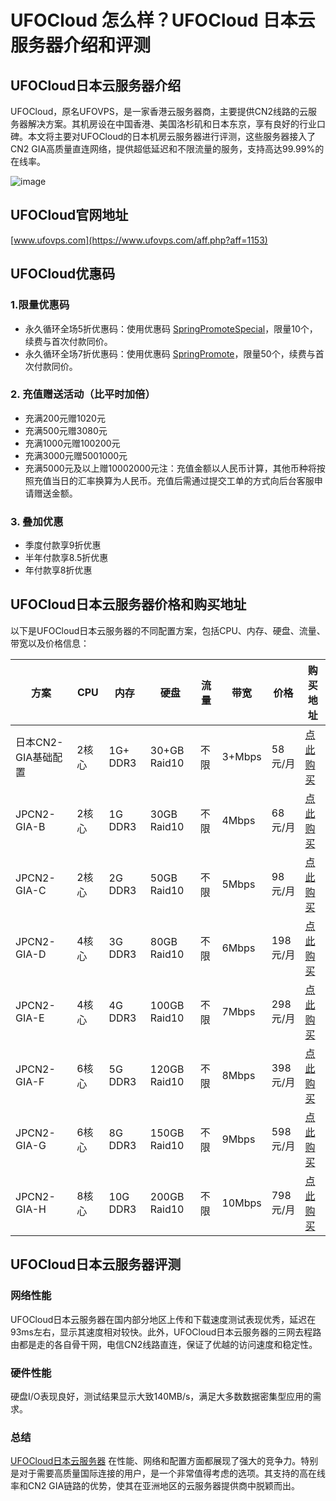 # UFOCloud 怎么样？UFOCloud 日本云服务器介绍和评测

## UFOCloud日本云服务器介绍

UFOCloud，原名UFOVPS，是一家香港云服务器商，主要提供CN2线路的云服务器解决方案。其机房设在中国香港、美国洛杉矶和日本东京，享有良好的行业口碑。本文将主要对UFOCloud的日本机房云服务器进行评测，这些服务器接入了CN2 GIA高质量直连网络，提供超低延迟和不限流量的服务，支持高达99.99%的在线率。

![image](https://github.com/bryxicfy/UFOCloud/assets/157562756/809c130b-bb4a-48c3-a165-730a06d069c8)


## UFOCloud官网地址
[www.ufovps.com](https://www.ufovps.com/aff.php?aff=1153)

## UFOCloud优惠码

### 1.限量优惠码
- 永久循环全场5折优惠码：使用优惠码 [SpringPromoteSpecial](https://www.ufovps.com/aff.php?aff=1153)，限量10个，续费与首次付款同价。
- 永久循环全场7折优惠码：使用优惠码 [SpringPromote](https://www.ufovps.com/aff.php?aff=1153)，限量50个，续费与首次付款同价。

### 2. 充值赠送活动（比平时加倍）
- 充满200元赠1020元
- 充满500元赠3080元
- 充满1000元赠100200元
- 充满3000元赠5001000元
- 充满5000元及以上赠10002000元注：充值金额以人民币计算，其他币种将按照充值当日的汇率换算为人民币。充值后需通过提交工单的方式向后台客服申请赠送金额。

### 3. 叠加优惠
- 季度付款享9折优惠
- 半年付款享8.5折优惠
- 年付款享8折优惠

## UFOCloud日本云服务器价格和购买地址

以下是UFOCloud日本云服务器的不同配置方案，包括CPU、内存、硬盘、流量、带宽以及价格信息：

| 方案                | CPU  | 内存    | 硬盘        | 流量 | 带宽     | 价格      | 购买地址                       |
|---------------------|------|---------|-------------|------|----------|-----------|--------------------------------|
| 日本CN2-GIA基础配置 | 2核心 | 1G+ DDR3 | 30+GB Raid10 | 不限 | 3+Mbps   | 58元/月   | [点此购买](http://www.ufovps.com/aff.php?aff=1153&pid=105) |
| JPCN2-GIA-B         | 2核心 | 1G DDR3  | 30GB Raid10  | 不限 | 4Mbps    | 68元/月   | [点此购买](http://www.ufovps.com/aff.php?aff=1153&pid=106) |
| JPCN2-GIA-C         | 2核心 | 2G DDR3  | 50GB Raid10  | 不限 | 5Mbps    | 98元/月   | [点此购买](http://www.ufovps.com/aff.php?aff=1153&pid=107) |
| JPCN2-GIA-D         | 4核心 | 3G DDR3  | 80GB Raid10  | 不限 | 6Mbps    | 198元/月  | [点此购买](http://www.ufovps.com/aff.php?aff=1153&pid=108) |
| JPCN2-GIA-E         | 4核心 | 4G DDR3  | 100GB Raid10 | 不限 | 7Mbps    | 298元/月  | [点此购买](http://www.ufovps.com/aff.php?aff=1153&pid=120) |
| JPCN2-GIA-F         | 6核心 | 5G DDR3  | 120GB Raid10 | 不限 | 8Mbps    | 398元/月  | [点此购买](http://www.ufovps.com/aff.php?aff=1153&pid=121) |
| JPCN2-GIA-G         | 6核心 | 8G DDR3  | 150GB Raid10 | 不限 | 9Mbps    | 598元/月  | [点此购买](http://www.ufovps.com/aff.php?aff=1153&pid=122) |
| JPCN2-GIA-H         | 8核心 | 10G DDR3 | 200GB Raid10 | 不限 | 10Mbps   | 798元/月  | [点此购买](http://www.ufovps.com/aff.php?aff=1153&pid=123) |

## UFOCloud日本云服务器评测

### 网络性能

UFOCloud日本云服务器在国内部分地区上传和下载速度测试表现优秀，延迟在93ms左右，显示其速度相对较快。此外，UFOCloud日本云服务器的三网去程路由都是走的各自骨干网，电信CN2线路直连，保证了优越的访问速度和稳定性。

### 硬件性能

硬盘I/O表现良好，测试结果显示大致140MB/s，满足大多数数据密集型应用的需求。

### 总结

[UFOCloud日本云服务器](https://www.ufovps.com/aff.php?aff=1153) 在性能、网络和配置方面都展现了强大的竞争力。特别是对于需要高质量国际连接的用户，是一个非常值得考虑的选项。其支持的高在线率和CN2 GIA链路的优势，使其在亚洲地区的云服务器提供商中脱颖而出。


